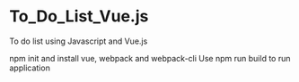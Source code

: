 # To_Do_List_Vue.js
To do list using Javascript and Vue.js


npm init and install vue, webpack and webpack-cli
Use npm run build to run application
